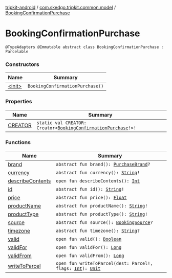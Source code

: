 [tripkit-android](../../index.md) / [com.skedgo.tripkit.common.model](../index.md) / [BookingConfirmationPurchase](./index.md)

# BookingConfirmationPurchase

`@TypeAdapters @Immutable abstract class BookingConfirmationPurchase : Parcelable`

### Constructors

| Name | Summary |
|---|---|
| [&lt;init&gt;](-init-.md) | `BookingConfirmationPurchase()` |

### Properties

| Name | Summary |
|---|---|
| [CREATOR](-c-r-e-a-t-o-r.md) | `static val CREATOR: Creator<`[`BookingConfirmationPurchase`](./index.md)`!>!` |

### Functions

| Name | Summary |
|---|---|
| [brand](brand.md) | `abstract fun brand(): `[`PurchaseBrand`](../-purchase-brand/index.md)`?` |
| [currency](currency.md) | `abstract fun currency(): `[`String`](https://kotlinlang.org/api/latest/jvm/stdlib/kotlin/-string/index.html)`!` |
| [describeContents](describe-contents.md) | `open fun describeContents(): `[`Int`](https://kotlinlang.org/api/latest/jvm/stdlib/kotlin/-int/index.html) |
| [id](id.md) | `abstract fun id(): `[`String`](https://kotlinlang.org/api/latest/jvm/stdlib/kotlin/-string/index.html)`!` |
| [price](price.md) | `abstract fun price(): `[`Float`](https://kotlinlang.org/api/latest/jvm/stdlib/kotlin/-float/index.html) |
| [productName](product-name.md) | `abstract fun productName(): `[`String`](https://kotlinlang.org/api/latest/jvm/stdlib/kotlin/-string/index.html)`!` |
| [productType](product-type.md) | `abstract fun productType(): `[`String`](https://kotlinlang.org/api/latest/jvm/stdlib/kotlin/-string/index.html)`!` |
| [source](source.md) | `abstract fun source(): `[`BookingSource`](../-booking-source/index.md)`?` |
| [timezone](timezone.md) | `abstract fun timezone(): `[`String`](https://kotlinlang.org/api/latest/jvm/stdlib/kotlin/-string/index.html)`?` |
| [valid](valid.md) | `open fun valid(): `[`Boolean`](https://kotlinlang.org/api/latest/jvm/stdlib/kotlin/-boolean/index.html) |
| [validFor](valid-for.md) | `open fun validFor(): `[`Long`](https://kotlinlang.org/api/latest/jvm/stdlib/kotlin/-long/index.html) |
| [validFrom](valid-from.md) | `open fun validFrom(): `[`Long`](https://kotlinlang.org/api/latest/jvm/stdlib/kotlin/-long/index.html) |
| [writeToParcel](write-to-parcel.md) | `open fun writeToParcel(dest: Parcel!, flags: `[`Int`](https://kotlinlang.org/api/latest/jvm/stdlib/kotlin/-int/index.html)`): `[`Unit`](https://kotlinlang.org/api/latest/jvm/stdlib/kotlin/-unit/index.html) |
